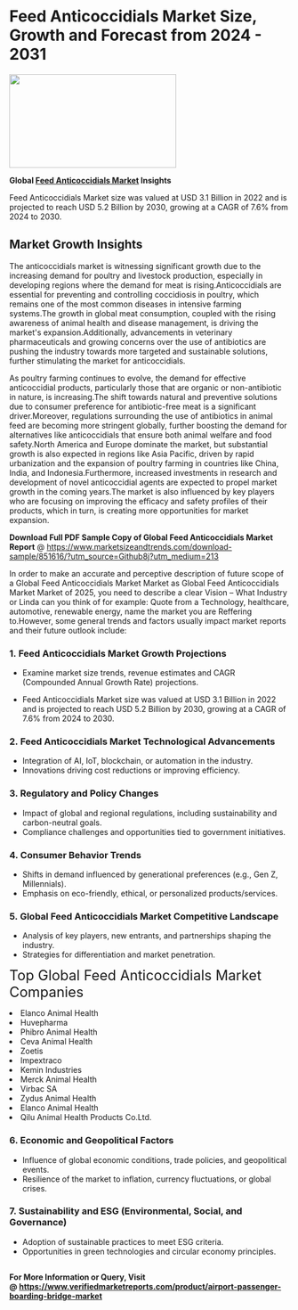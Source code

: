 <H1>Feed Anticoccidials Market Size, Growth and Forecast from 2024 - 2031</H1><img class="aligncenter size-medium wp-image-584254" src="https://thirdeyenews.in/wp-content/uploads/2024/09/Global-Market-Research-300x168.jpeg" alt="" width="300" height="168" /><p><strong>Global&nbsp;<a href="https://www.marketsizeandtrends.com/download-sample/851616/?utm_source=Github8j?utm_medium=213">Feed Anticoccidials Market</a> Insights</strong></p><p>Feed Anticoccidials Market size was valued at USD 3.1 Billion in 2022 and is projected to reach USD 5.2 Billion by 2030, growing at a CAGR of 7.6% from 2024 to 2030.</p><p><h2>Market Growth Insights</h2> <p>The anticoccidials market is witnessing significant growth due to the increasing demand for poultry and livestock production, especially in developing regions where the demand for meat is rising.Anticoccidials are essential for preventing and controlling coccidiosis in poultry, which remains one of the most common diseases in intensive farming systems.The growth in global meat consumption, coupled with the rising awareness of animal health and disease management, is driving the market's expansion.Additionally, advancements in veterinary pharmaceuticals and growing concerns over the use of antibiotics are pushing the industry towards more targeted and sustainable solutions, further stimulating the market for anticoccidials.</p> <p>As poultry farming continues to evolve, the demand for effective anticoccidial products, particularly those that are organic or non-antibiotic in nature, is increasing.The shift towards natural and preventive solutions due to consumer preference for antibiotic-free meat is a significant driver.Moreover, regulations surrounding the use of antibiotics in animal feed are becoming more stringent globally, further boosting the demand for alternatives like anticoccidials that ensure both animal welfare and food safety.North America and Europe dominate the market, but substantial growth is also expected in regions like Asia Pacific, driven by rapid urbanization and the expansion of poultry farming in countries like China, India, and Indonesia.Furthermore, increased investments in research and development of novel anticoccidial agents are expected to propel market growth in the coming years.The market is also influenced by key players who are focusing on improving the efficacy and safety profiles of their products, which in turn, is creating more opportunities for market expansion.</p> <p><span class=""><strong>Download Full PDF Sample Copy of Global Feed Anticoccidials Market Report</strong> @ <a href="https://www.marketsizeandtrends.com/download-sample/851616/?utm_source=Github8j?utm_medium=213" target="_blank">https://www.marketsizeandtrends.com/download-sample/851616/?utm_source=Github8j?utm_medium=213</a></span></p><p>In order to make an accurate and perceptive description of future scope of a Global&nbsp;Feed Anticoccidials Market Market as Global&nbsp;Feed Anticoccidials Market Market of 2025, you need to describe a clear Vision &ndash; What Industry or Linda can you think of for example: Quote from a Technology, healthcare, automotive, renewable energy, name the market you are Reffering to.However, some general trends and factors usually impact market reports and their future outlook include:</p><h3>1.&nbsp;<strong>Feed Anticoccidials Market Growth Projections</strong></h3><ul><li>Examine market size trends, revenue estimates and CAGR (Compounded Annual Growth Rate) projections.</li><li><p>Feed Anticoccidials Market size was valued at USD 3.1 Billion in 2022 and is projected to reach USD 5.2 Billion by 2030, growing at a CAGR of 7.6% from 2024 to 2030.</p></li></ul><h3>2.&nbsp;<strong>Feed Anticoccidials Market Technological Advancements</strong></h3><ul><li>Integration of AI, IoT, blockchain, or automation in the industry.</li><li>Innovations driving cost reductions or improving efficiency.</li></ul><h3>3.&nbsp;<strong>Regulatory and Policy Changes</strong></h3><ul><li>Impact of global and regional regulations, including sustainability and carbon-neutral goals.</li><li>Compliance challenges and opportunities tied to government initiatives.</li></ul><h3>4.&nbsp;<strong>Consumer Behavior Trends</strong></h3><ul><li>Shifts in demand influenced by generational preferences (e.g., Gen Z, Millennials).</li><li>Emphasis on eco-friendly, ethical, or personalized products/services.</li></ul><h3>5.&nbsp;<strong>Global Feed Anticoccidials Market Competitive Landscape</strong></h3><ul><li>Analysis of key players, new entrants, and partnerships shaping the industry.</li><li>Strategies for differentiation and market penetration.</li></ul><p data-pm-slice="1 1 []"><span style="color: inherit; font-family: inherit; font-size: 25px;">Top Global Feed Anticoccidials Market Companies</span></p><div class="" data-test-id=""><p><li>Elanco Animal Health</li><li> Huvepharma</li><li> Phibro Animal Health</li><li> Ceva Animal Health</li><li> Zoetis</li><li> Impextraco</li><li> Kemin Industries</li><li> Merck Animal Health</li><li> Virbac SA</li><li> Zydus Animal Health</li><li> Elanco Animal Health</li><li> Qilu Animal Health Products Co.Ltd.</li></p></div><h3>6.&nbsp;<strong>Economic and Geopolitical Factors</strong></h3><ul><li>Influence of global economic conditions, trade policies, and geopolitical events.</li><li>Resilience of the market to inflation, currency fluctuations, or global crises.</li></ul><h3>7.&nbsp;<strong>Sustainability and ESG (Environmental, Social, and Governance)</strong></h3><ul><li>Adoption of sustainable practices to meet ESG criteria.</li><li>Opportunities in green technologies and circular economy principles.</li></ul><h2><strong style="font-size: 14px;">For More Information or Query, Visit @&nbsp;</strong><a style="background-color: #ffffff; font-size: 14px;" href="https://www.marketsizeandtrends.com/report/feed-anticoccidials-market/" target="_blank">https://www.verifiedmarketreports.com/product/airport-passenger-boarding-bridge-market</a></h2>